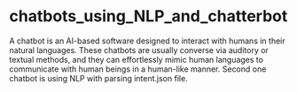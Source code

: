 # chatbots_using_NLP_and_chatterbot
A chatbot is an AI-based software designed to interact with humans in their natural languages. These chatbots are usually converse via auditory or textual methods, and they can effortlessly mimic human languages to communicate with human beings in a human-like manner.
Second one  chatbot is using NLP with parsing intent.json file.
